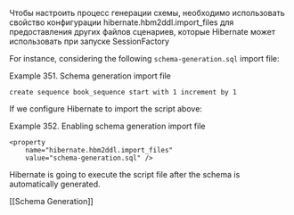 Чтобы настроить процесс генерации схемы, необходимо использовать свойство конфигурации hibernate.hbm2ddl.import_files для предоставления других файлов сценариев, которые Hibernate может использовать при запуске SessionFactory


For instance, considering the following `schema-generation.sql` import file:

Example 351. Schema generation import file

```
create sequence book_sequence start with 1 increment by 1
```

If we configure Hibernate to import the script above:

Example 352. Enabling schema generation import file

```
<property
    name="hibernate.hbm2ddl.import_files"
    value="schema-generation.sql" />
```

Hibernate is going to execute the script file after the schema is automatically generated.

[[Schema Generation]]